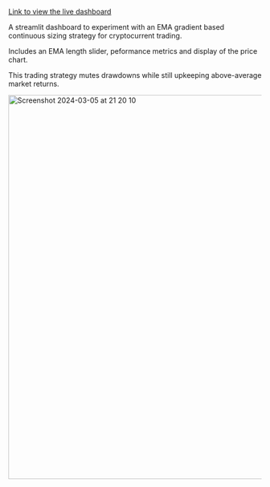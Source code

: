 [Link to view the live dashboard](https://momo-gradient-ffrrozkgcciumynrw7kawu.streamlit.app/)   

A streamlit dashboard to experiment with an EMA gradient based continuous sizing strategy for cryptocurrent trading.   

Includes an EMA length slider, peformance metrics and display of the price chart.

This trading strategy mutes drawdowns while still upkeeping above-average market returns.   

<img width="766" alt="Screenshot 2024-03-05 at 21 20 10" src="https://github.com/dan-ince/Momo-Gradient/assets/92609408/27a3031d-e586-4898-b3cb-ee0b5023c972">
